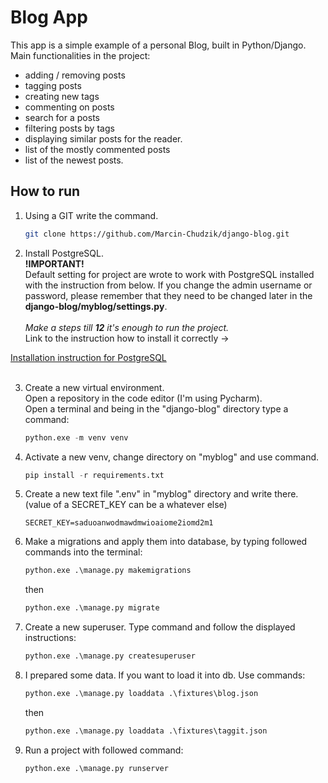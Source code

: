 # Blog App

This app is a simple example of a personal Blog, built in Python/Django.
Main functionalities in the project:
- adding / removing posts
- tagging posts
- creating new tags
- commenting on posts
- search for a posts
- filtering posts by tags
- displaying similar posts for the reader.
- list of the mostly commented posts
- list of the newest posts.

## How to run

1. Using a GIT write the command.
    ``` bash
    git clone https://github.com/Marcin-Chudzik/django-blog.git
    ```

2. Install PostgreSQL.<br>
**!IMPORTANT!**<br> Default setting for project are wrote to work with PostgreSQL installed with the instruction from below.
If you change the admin username or password, please remember that they need to be changed later in the **django-blog/myblog/settings.py**.
<br><br>*Make a steps till **12** it's enough to run the project.*<br>
Link to the instruction how to install it correctly -> 
<a href="https://www.postgresql.r2schools.com/how-to-install-postgresql-11-and-pgadmin-on-windows-11/">
Installation instruction for PostgreSQL
</a><br>&nbsp;

3. Create a new virtual environment.<br>
Open a repository in the code editor (I'm using Pycharm).<br>
Open a terminal and being in the "django-blog" directory type a command:
    ``` python
    python.exe -m venv venv
    ```

4. Activate a new venv, change directory on "myblog" and use command.
    ``` python
    pip install -r requirements.txt
    ```

5. Create a new text file ".env" in "myblog" directory and write there.<br>(value of a SECRET_KEY can be a whatever else)
    ``` text
    SECRET_KEY=saduoanwodmawdmwioaiome2iomd2m1
    ```
6. Make a migrations and apply them into database, by typing followed commands into the terminal:
    ``` python
    python.exe .\manage.py makemigrations
    ```
    then
    ``` python
    python.exe .\manage.py migrate
    ```
   
7. Create a new superuser. Type command and follow the displayed instructions:
    ``` python
    python.exe .\manage.py createsuperuser
    ```
   
8. I prepared some data. If you want to load it into db. Use commands:
    ``` python
    python.exe .\manage.py loaddata .\fixtures\blog.json
    ```
    then
    ``` python
    python.exe .\manage.py loaddata .\fixtures\taggit.json
    ```
   
9. Run a project with followed command:
    ``` python
    python.exe .\manage.py runserver
    ```    
